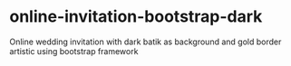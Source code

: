 # online-invitation-bootstrap-dark
Online wedding invitation with dark batik as background and gold border artistic using bootstrap framework
